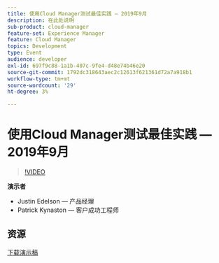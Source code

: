 ```yaml
---
title: 使用Cloud Manager测试最佳实践 — 2019年9月
description: 在此处说明
sub-product: cloud-manager
feature-set: Experience Manager
feature: Cloud Manager
topics: Development
type: Event
audience: developer
exl-id: 697f9c88-1a1b-407c-9fe4-d48e74b46e20
source-git-commit: 1792dc318643aec2c12613f621361d72a7a918b1
workflow-type: tm+mt
source-wordcount: '29'
ht-degree: 3%

---
```


# 使用Cloud Manager测试最佳实践 — 2019年9月

>[!VIDEO](https://video.tv.adobe.com/v/329028/?quality=9&learn=on)

**演示者**

* Justin Edelson — 产品经理
* Patrick Kynaston — 客户成功工程师

## 资源

[下载演示稿](./assets/CloudManagerWebinarSeptember2019.pdf)
